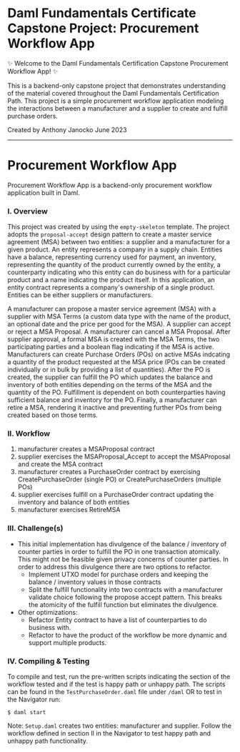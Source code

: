 # Daml Fundamentals Certificate Capstone Project: Procurement Workflow App

✨ Welcome to the Daml Fundamentals Certification Capstone Procurement Workflow App! ✨

This is a backend-only capstone project that demonstrates understanding of the material covered throughout the Daml Fundamentals Certification Path. This project is a simple procurement workflow application modeling the interactions between a manufacturer and a supplier to create and fulfill purchase orders. 

Created by Anthony Janocko June 2023

---

# Procurement Workflow App
Procurement Workflow App is a backend-only procurement workflow application built in Daml.

### I. Overview 
This project was created by using the `empty-skeleton` template. The project adopts the `proposal-accept` design pattern to create a master service agreement (MSA) between two entities: a supplier and a manufacturer for a given product. An entity represents a company in a supply chain. Entities have a balance, representing currency used for payment, an inventory, representing the quantity of the product currently owned by the entity, a counterparty indicating who this entity can do business with for a particular product and a name indicating the product itself.  In this application, an entity contract represents a company's ownership of a single product. Entities can be either suppliers or manufacturers.

A manufacturer can propose a master service agreement (MSA) with a supplier with MSA Terms (a custom data type with the name of the product, an optional date and the price per good for the MSA).  A supplier can accept or reject a MSA Proposal.  A manufacturer can cancel a MSA Proposal. After supplier approval, a formal MSA is created with the MSA Terms, the two participating parties and a boolean flag indicating if the MSA is active.  Manufacturers can create Purchase Orders (POs) on active MSAs indcating a quantity of the product requested at the MSA price (POs can be created individually or in bulk by providing a list of quantities).  After the PO is created, the supplier can fulfill the PO which updates the balance and inventory of both entities depending on the terms of the MSA and the quantity of the PO. Fulfillment is dependent on both counterparties having sufficient balance and inventory for the PO.  Finally, a manufacturer can retire a MSA, rendering it inactive and preventing further POs from being created based on those terms. 


### II. Workflow
  1. manufacturer creates a MSAProposal contract     
  2. supplier exercises the MSAProposal_Accept to accept the MSAProposal and create the MSA contract
  3. manufacturer creates a PurchaseOrder contract by exercising CreatePurchaseOrder (single PO) or CreatePurchaseOrders (multiple POs)
  4. supplier exercises fulfill on a PurchaseOrder contract updating the inventory and balance of both entities
  5. manufacturer exercises RetireMSA 

### III. Challenge(s)
* This initial implementation has divulgence of the balance / inventory of counter parties in order to fulfill the PO in one transaction atomically.  This might not be feasible given privacy concerns of counter parties.  In order to address this divulgence there are two options to refactor.
  - Implement UTXO model for purchase orders and keeping the balance / inventory values in those contracts
  - Split the fulfill functionality into two contracts with a manufacturer validate choice following the propose accept pattern.  This breaks the atomicity of the fulfill function but eliminates the divulgence. 
* Other optimizations: 
  - Refactor Entity contract to have a list of counterparties to do business with.
  - Refactor to have the product of the workflow be more dynamic and support multiple products. 


### IV. Compiling & Testing
To compile and test, run the pre-written scripts indicating the section of the workflow tested and if the test is happy path or unhappy path.  The scripts can be found in the `TestPurchaseOrder.daml` file under `/daml` OR to test in the Navigator run:
```
$ daml start
```
Note: `Setup.daml` creates two entities: manufacturer and supplier.  Follow the workflow defined in section II in the Navigator to test happy path and unhappy path functionality. 